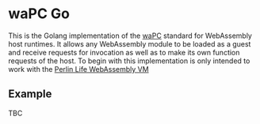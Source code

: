 # waPC Go

This is the Golang implementation of the [waPC](https://github.com/wapc) standard for WebAssembly host runtimes. It allows any WebAssembly module to be loaded as a guest and receive requests for invocation as well as to make its own function requests of the host. To begin with this implementation is only intended to work with the [Perlin Life WebAssembly VM](https://github.com/perlin-network/life)

## Example

TBC
